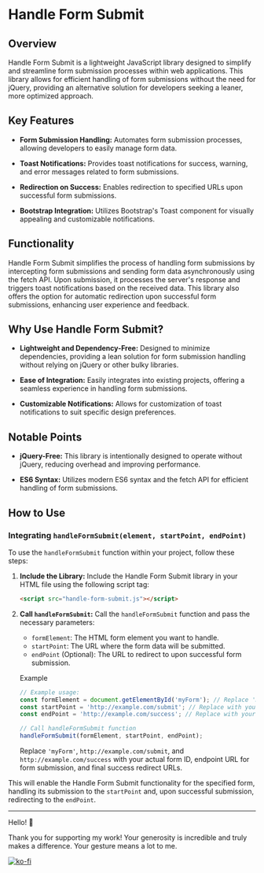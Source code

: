 # Handle Form Submit

## Overview

Handle Form Submit is a lightweight JavaScript library designed to simplify and streamline form submission processes within web applications. This library allows for efficient handling of form submissions without the need for jQuery, providing an alternative solution for developers seeking a leaner, more optimized approach.

## Key Features

- **Form Submission Handling:** Automates form submission processes, allowing developers to easily manage form data.
  
- **Toast Notifications:** Provides toast notifications for success, warning, and error messages related to form submissions.
  
- **Redirection on Success:** Enables redirection to specified URLs upon successful form submissions.
  
- **Bootstrap Integration:** Utilizes Bootstrap's Toast component for visually appealing and customizable notifications.

## Functionality

Handle Form Submit simplifies the process of handling form submissions by intercepting form submissions and sending form data asynchronously using the fetch API. Upon submission, it processes the server's response and triggers toast notifications based on the received data. This library also offers the option for automatic redirection upon successful form submissions, enhancing user experience and feedback.

## Why Use Handle Form Submit?

- **Lightweight and Dependency-Free:** Designed to minimize dependencies, providing a lean solution for form submission handling without relying on jQuery or other bulky libraries.

- **Ease of Integration:** Easily integrates into existing projects, offering a seamless experience in handling form submissions.

- **Customizable Notifications:** Allows for customization of toast notifications to suit specific design preferences.

## Notable Points

- **jQuery-Free:** This library is intentionally designed to operate without jQuery, reducing overhead and improving performance.

- **ES6 Syntax:** Utilizes modern ES6 syntax and the fetch API for efficient handling of form submissions.

## How to Use

### Integrating  `handleFormSubmit(element, startPoint, endPoint)`

To use the `handleFormSubmit`  function within your project, follow these steps:

1. **Include the Library:** Include the Handle Form Submit library in your HTML file using the following script tag:

    ```html
    <script src="handle-form-submit.js"></script>
    ```

2. **Call `handleFormSubmit`:** Call the `handleFormSubmit` function and pass the necessary parameters:

    - `formElement`: The HTML form element you want to handle.
    - `startPoint`: The URL where the form data will be submitted.
    - `endPoint` (Optional): The URL to redirect to upon successful form submission.
    
    Example

    ```javascript
    // Example usage:
    const formElement = document.getElementById('myForm'); // Replace 'myForm' with your form's ID
    const startPoint = 'http://example.com/submit'; // Replace with your submission
    const endPoint = 'http://example.com/success'; // Replace with your final success redirect URL

    // Call handleFormSubmit function
    handleFormSubmit(formElement, startPoint, endPoint);
    ```

    Replace `'myForm'`, `http://example.com/submit`, and `http://example.com/success` with your actual form ID, endpoint URL for form submission, and final success redirect URLs.

This will enable the Handle Form Submit functionality for the specified form, handling its submission to the `startPoint` and, upon successful submission, redirecting to the `endPoint`.

---

Hello! 🌟

Thank you for supporting my work! Your generosity is incredible and truly makes a difference. Your gesture means a lot to me.

[![ko-fi](https://ko-fi.com/img/githubbutton_sm.svg)](https://ko-fi.com/C0C0T3IKC)
